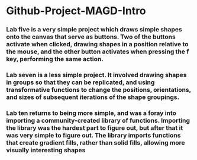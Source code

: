 # Github-Project-MAGD-Intro
### Lab five is a very simple project which draws simple shapes onto the canvas that serve as buttons. Two of the buttons activate when clicked, drawing shapes in a position relative to the mouse, and the other button activates when pressing the f key, performing the same action. 
### Lab seven is a less simple project. It involved drawing shapes in groups so that they can be replicated, and using transformative functions to change the positions, orientations, and sizes of subsequent iterations of the shape groupings.
### Lab ten returns to being more simple, and was a foray into importing a community-created library of functions. Importing the library was the hardest part to figure out, but after that it was very simple to figure out. The library imports functions that create gradient fills, rather than solid fills, allowing more visually interesting shapes
